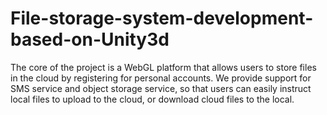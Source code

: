 # File-storage-system-development-based-on-Unity3d
The core of the project is a WebGL platform that allows users to store files in the cloud by registering for personal accounts. We provide support for SMS service and object storage service, so that users can easily instruct local files to upload to the cloud, or download cloud files to the local.
